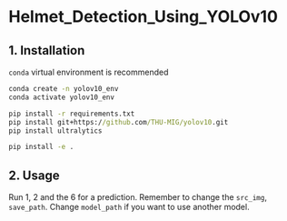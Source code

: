 # Helmet_Detection_Using_YOLOv10

## 1. Installation
`conda` virtual environment is recommended
```cmd
conda create -n yolov10_env
conda activate yolov10_env

pip install -r requirements.txt
pip install git+https://github.com/THU-MIG/yolov10.git
pip install ultralytics

pip install -e .
```

## 2. Usage
Run 1, 2 and the 6 for a prediction. Remember to change the `src_img`, `save_path`. Change `model_path` if you want to use another model. 